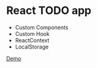# React TODO app

- Custom Components
- Custom Hook
- ReactContext
- LocalStorage

[Demo](https://tonysauceda.github.io/react-todo-list/ "Demo")
